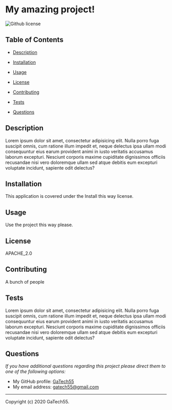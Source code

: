 # My amazing project!

  ![Github license](https://img.shields.io/badge/license-APACHE_2.0-green.svg)

  ## Table of Contents
  
  - [Description](#description)
  
  - [Installation](#installation)
  
  - [Usage](#usage)
  
  - [License](#license)
  
  - [Contributing](#contributing)
  
  - [Tests](#tests)
  
  - [Questions](#questions)
  
  ## Description
  
  Lorem ipsum dolor sit amet, consectetur adipisicing elit. Nulla porro fuga suscipit omnis, cum ratione illum impedit et, neque delectus ipsa ullam modi consequuntur eius earum provident animi in iusto veritatis accusamus laborum excepturi. Nesciunt corporis maxime cupiditate dignissimos officiis recusandae nisi vero doloremque ullam sed atque debitis eum excepturi voluptate incidunt, sapiente odit delectus?
  
  ## Installation
  
  This application is covered under the Install this way license. 
  
  ## Usage
  
  Use the project this way please.
  
  ## License
  
  APACHE_2.0
  
  ## Contributing
  
  A bunch of people

  ## Tests
  
  Lorem ipsum dolor sit amet, consectetur adipisicing elit. Nulla porro fuga suscipit omnis, cum ratione illum impedit et, neque delectus ipsa ullam modi consequuntur eius earum provident animi in iusto veritatis accusamus laborum excepturi. Nesciunt corporis maxime cupiditate dignissimos officiis recusandae nisi vero doloremque ullam sed atque debitis eum excepturi voluptate incidunt, sapiente odit delectus?
  
  ## Questions
  
  _If you have additional questions regarding this project please direct them to one of the following options:_
  * My GitHub profile: [GaTech55](https://github.com/GaTech55/)
  * My email address: [gatech55@gmail.com](mailto:gatech55@gmail.com)
  
  ---
  Copyright (c) 2020 GaTech55.
